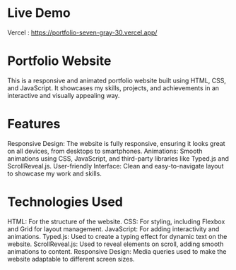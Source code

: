# Live Demo
Vercel : https://portfolio-seven-gray-30.vercel.app/

# Portfolio Website

This is a responsive and animated portfolio website built using HTML, CSS, and JavaScript. It showcases my skills, projects, and achievements in an interactive and visually appealing way.

# Features

Responsive Design: The website is fully responsive, ensuring it looks great on all devices, from desktops to smartphones.
Animations: Smooth animations using CSS, JavaScript, and third-party libraries like Typed.js and ScrollReveal.js.
User-friendly Interface: Clean and easy-to-navigate layout to showcase my work and skills.

# Technologies Used

HTML: For the structure of the website.
CSS: For styling, including Flexbox and Grid for layout management.
JavaScript: For adding interactivity and animations.
Typed.js: Used to create a typing effect for dynamic text on the website.
ScrollReveal.js: Used to reveal elements on scroll, adding smooth animations to content.
Responsive Design: Media queries used to make the website adaptable to different screen sizes.

